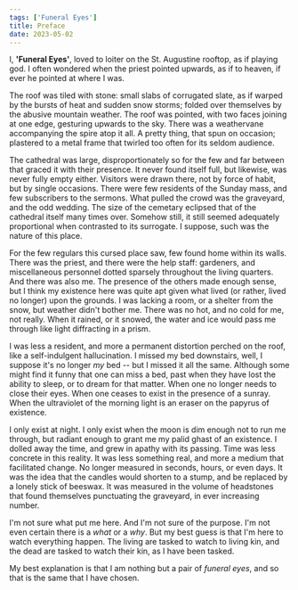 ```yaml
---
tags: ['Funeral Eyes']
title: Preface
date: 2023-05-02
---
```


I, **'Funeral Eyes'**, loved to loiter on the St. Augustine rooftop, as if playing god. I often wondered when the priest pointed upwards, as if to heaven, if ever he pointed at where I was.

The roof was tiled with stone: small slabs of corrugated slate, as if warped by the bursts of heat and sudden snow storms; folded over themselves by the abusive mountain weather. The roof was pointed, with two faces joining at one edge, gesturing upwards to the sky. There was a weathervane accompanying the spire atop it all. A pretty thing, that spun on occasion; plastered to a metal frame that twirled too often for its seldom audience.

The cathedral was large, disproportionately so for the few and far between that graced it with their presence. It never found itself full, but likewise, was never fully empty either. Visitors were drawn there, not by force of habit, but by single occasions. There were few residents of the Sunday mass, and few subscribers to the sermons. What pulled the crowd was the graveyard, and the odd wedding. The size of the cemetary eclipsed that of the cathedral itself many times over. Somehow still, it still seemed adequately proportional when contrasted to its surrogate. I suppose, such was the nature of this place.

For the few regulars this cursed place saw, few found home within its walls. There was the priest, and there were the help staff: gardeners, and miscellaneous personnel dotted sparsely throughout the living quarters. And there was also me. The presence of the others made enough sense, but I think my existence here was quite apt given what lived (or rather, lived no longer) upon the grounds. I was lacking a room, or a shelter from the snow, but weather didn't bother me. There was no hot, and no cold for me, not really. When it rained, or it snowed, the water and ice would pass me through like light diffracting in a prism.

I was less a resident, and more a permanent distortion perched on the roof, like a self-indulgent hallucination. I missed my bed downstairs, well, I suppose it's no longer *my* bed -- but I missed it all the same. Although some might find it funny that one can miss a bed, past when they have lost the ability to sleep, or to dream for that matter. When one no longer needs to close their eyes. When one ceases to exist in the presence of a sunray. When the ultraviolet of the morning light is an eraser on the papyrus of existence.

I only exist at night. I only exist when the moon is dim enough not to run me through, but radiant enough to grant me my palid ghast of an existence. I dolled away the time, and grew in apathy with its passing. Time was less concrete in this reality. It was less something real, and more a medium that facilitated change. No longer measured in seconds, hours, or even days. It was the idea that the candles would shorten to a stump, and be replaced by a lonely stick of beeswax. It was measured in the volume of headstones that found themselves punctuating the graveyard, in ever increasing number.

I'm not sure what put me here. And I'm not sure of the purpose. I'm not even certain there is a *what* or a *why*. But my best guess is that I'm here to watch everything happen. The living are tasked to watch to living kin, and the dead are tasked to watch their kin, as I have been tasked.

My best explanation is that I am nothing but a pair of *funeral eyes*, and so that is the same that I have chosen.

